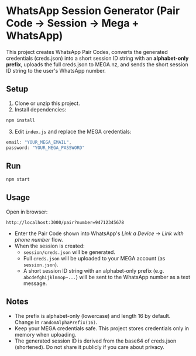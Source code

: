 # WhatsApp Session Generator (Pair Code → Session → Mega + WhatsApp)

This project creates WhatsApp Pair Codes, converts the generated credentials (creds.json) into a short session ID string with an **alphabet-only prefix**, uploads the full creds.json to MEGA.nz, and sends the short session ID string to the user's WhatsApp number.

## Setup

1. Clone or unzip this project.
2. Install dependencies:
```bash
npm install
```

3. Edit `index.js` and replace the MEGA credentials:
```js
email: "YOUR_MEGA_EMAIL",
password: "YOUR_MEGA_PASSWORD"
```

## Run
```bash
npm start
```

## Usage
Open in browser:
```
http://localhost:3000/pair?number=94712345678
```
- Enter the Pair Code shown into WhatsApp's *Link a Device → Link with phone number* flow.
- When the session is created:
  - `session/creds.json` will be generated.
  - Full `creds.json` will be uploaded to your MEGA account (as `session.json`).
  - A short session ID string with an alphabet-only prefix (e.g. `abcdefghijklmnop~...`) will be sent to the WhatsApp number as a text message.

## Notes
- The prefix is alphabet-only (lowercase) and length 16 by default. Change in `randomAlphaPrefix(16)`.
- Keep your MEGA credentials safe. This project stores credentials only in memory when uploading.
- The generated session ID is derived from the base64 of creds.json (shortened). Do not share it publicly if you care about privacy.

